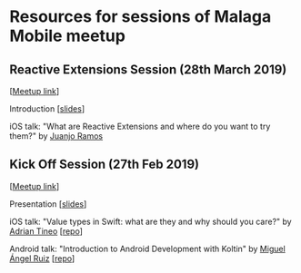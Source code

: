 # Resources for sessions of Malaga Mobile meetup



## Reactive Extensions Session (28th March 2019)

[[Meetup link](https://www.meetup.com/malagamobile/events/259694741/)]

Introduction [[slides](slides/2019_03_28/malagamobile_28_march_2019.pdf)]

iOS talk: "What are Reactive Extensions and where do you want to try them?" by [Juanjo Ramos](https://twitter.com/JuanjoRamos82)



## Kick Off Session (27th Feb 2019) 

[[Meetup link](https://www.meetup.com/malagamobile/events/258669033/)]

Presentation [[slides](slides/2019_02_27/malagamobile_meetup_intro.pdf)]

iOS talk: "Value types in Swift: what are they and why should you care?" by [Adrian Tineo](https://twitter.com/atineoSE) [[repo](https://github.com/MalagaMobile/reference-vs-value-types-in-Swift)]

Android talk: "Introduction to Android Development with Koltin" by [Miguel Ángel Ruiz](https://twitter.com/maRuizLopez)  [[repo](https://github.com/MalagaMobile/introduction-android-development-kotlin)]





